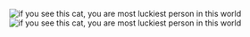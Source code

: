 ![if you see this cat, you are most luckiest person in this world](https://encrypted-tbn0.gstatic.com/images?q=tbn:ANd9GcT04Ks6tgTuoQVuJfwrL218RTvDh6nKYundsg&s)
![if you see this cat, you are most luckiest person in this world]([https://encrypted-tbn0.gstatic.com/images?q=tbn:ANd9GcT04Ks6tgTuoQVuJfwrL218RTvDh6nKYundsg&s](https://encrypted-tbn0.gstatic.com/images?q=tbn:ANd9GcS_Ve3cr814bgcyplrrJJCvrTlcWPmtlof_iw&s))
